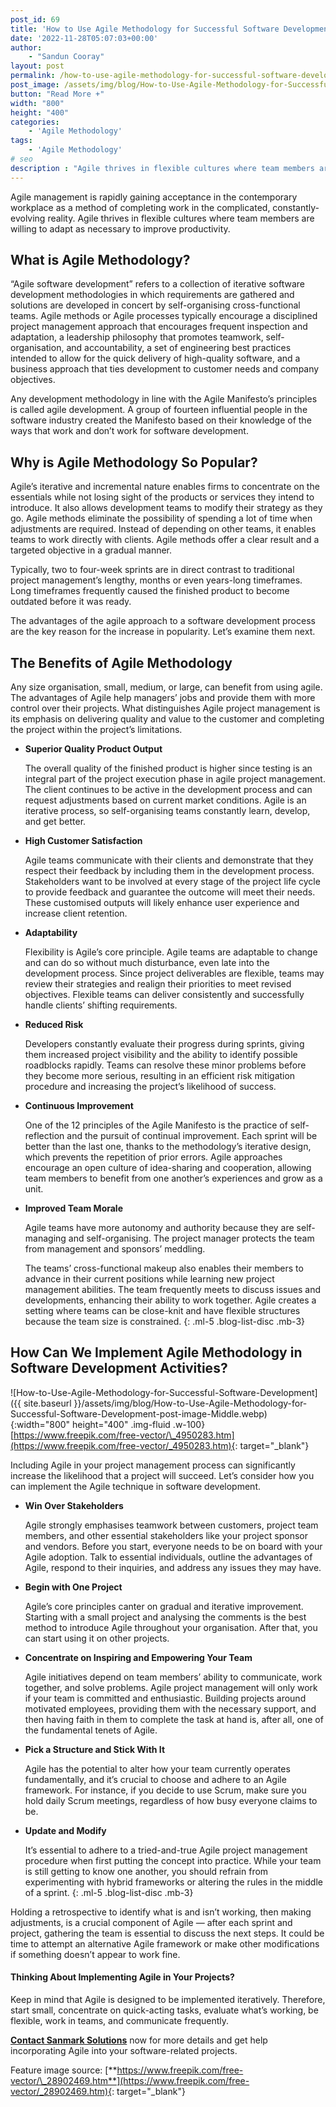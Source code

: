 ```yaml
---
post_id: 69
title: 'How to Use Agile Methodology for Successful Software Development'
date: '2022-11-28T05:07:03+00:00'
author: 
    - "Sandun Cooray"
layout: post
permalink: /how-to-use-agile-methodology-for-successful-software-development/
post_image: /assets/img/blog/How-to-Use-Agile-Methodology-for-Successful-Software-Development-post-image.webp
button: "Read More +"
width: "800"
height: "400"
categories:
    - 'Agile Methodology'
tags:
    - 'Agile Methodology'
# seo
description : "Agile thrives in flexible cultures where team members are willing to adapt as necessary to improve productivity."
---
```


Agile management is rapidly gaining acceptance in the contemporary workplace as a method of completing work in the complicated, constantly-evolving reality. Agile thrives in flexible cultures where team members are willing to adapt as necessary to improve productivity.

## What is Agile Methodology?

“Agile software development” refers to a collection of iterative software development methodologies in which requirements are gathered and solutions are developed in concert by self-organising cross-functional teams. Agile methods or Agile processes typically encourage a disciplined project management approach that encourages frequent inspection and adaptation, a leadership philosophy that promotes teamwork, self-organisation, and accountability, a set of engineering best practices intended to allow for the quick delivery of high-quality software, and a business approach that ties development to customer needs and company objectives.

Any development methodology in line with the Agile Manifesto’s principles is called agile development. A group of fourteen influential people in the software industry created the Manifesto based on their knowledge of the ways that work and don’t work for software development.

## Why is Agile Methodology So Popular?

Agile’s iterative and incremental nature enables firms to concentrate on the essentials while not losing sight of the products or services they intend to introduce. It also allows development teams to modify their strategy as they go. Agile methods eliminate the possibility of spending a lot of time when adjustments are required. Instead of depending on other teams, it enables teams to work directly with clients. Agile methods offer a clear result and a targeted objective in a gradual manner.

Typically, two to four-week sprints are in direct contrast to traditional project management’s lengthy, months or even years-long timeframes. Long timeframes frequently caused the finished product to become outdated before it was ready.

The advantages of the agile approach to a software development process are the key reason for the increase in popularity. Let’s examine them next.

## The Benefits of Agile Methodology

Any size organisation, small, medium, or large, can benefit from using agile. The advantages of Agile help managers’ jobs and provide them with more control over their projects. What distinguishes Agile project management is its emphasis on delivering quality and value to the customer and completing the project within the project’s limitations.

- **Superior Quality Product Output**

    The overall quality of the finished product is higher since testing is an integral part of the project execution phase in agile project management. The client continues to be active in the development process and can request adjustments based on current market conditions. Agile is an iterative process, so self-organising teams constantly learn, develop, and get better.

- **High Customer Satisfaction**

    Agile teams communicate with their clients and demonstrate that they respect their feedback by including them in the development process. Stakeholders want to be involved at every stage of the project life cycle to provide feedback and guarantee the outcome will meet their needs. These customised outputs will likely enhance user experience and increase client retention.

- **Adaptability**

    Flexibility is Agile’s core principle. Agile teams are adaptable to change and can do so without much disturbance, even late into the development process. Since project deliverables are flexible, teams may review their strategies and realign their priorities to meet revised objectives. Flexible teams can deliver consistently and successfully handle clients’ shifting requirements.

- **Reduced Risk**

    Developers constantly evaluate their progress during sprints, giving them increased project visibility and the ability to identify possible roadblocks rapidly. Teams can resolve these minor problems before they become more serious, resulting in an efficient risk mitigation procedure and increasing the project’s likelihood of success.

- **Continuous Improvement**

    One of the 12 principles of the Agile Manifesto is the practice of self-reflection and the pursuit of continual improvement. Each sprint will be better than the last one, thanks to the methodology’s iterative design, which prevents the repetition of prior errors. Agile approaches encourage an open culture of idea-sharing and cooperation, allowing team members to benefit from one another’s experiences and grow as a unit.

- **Improved Team Morale**

    Agile teams have more autonomy and authority because they are self-managing and self-organising. The project manager protects the team from management and sponsors’ meddling.

    The teams’ cross-functional makeup also enables their members to advance in their current positions while learning new project management abilities. The team frequently meets to discuss issues and developments, enhancing their ability to work together. Agile creates a setting where teams can be close-knit and have flexible structures because the team size is constrained.
{: .ml-5 .blog-list-disc .mb-3}

## How Can We Implement Agile Methodology in Software Development Activities?

![How-to-Use-Agile-Methodology-for-Successful-Software-Development]({{ site.baseurl }}/assets/img/blog/How-to-Use-Agile-Methodology-for-Successful-Software-Development-post-image-Middle.webp){:width="800" height="400" .img-fluid .w-100}[https://www.freepik.com/free-vector/\_4950283.htm](https://www.freepik.com/free-vector/_4950283.htm){: target="_blank"}

Including Agile in your project management process can significantly increase the likelihood that a project will succeed. Let’s consider how you can implement the Agile technique in software development.

- **Win Over Stakeholders**

    Agile strongly emphasises teamwork between customers, project team members, and other essential stakeholders like your project sponsor and vendors. Before you start, everyone needs to be on board with your Agile adoption. Talk to essential individuals, outline the advantages of Agile, respond to their inquiries, and address any issues they may have.

- **Begin with One Project**

    Agile’s core principles canter on gradual and iterative improvement. Starting with a small project and analysing the comments is the best method to introduce Agile throughout your organisation. After that, you can start using it on other projects.

- **Concentrate on Inspiring and Empowering Your Team**

    Agile initiatives depend on team members’ ability to communicate, work together, and solve problems. Agile project management will only work if your team is committed and enthusiastic. Building projects around motivated employees, providing them with the necessary support, and then having faith in them to complete the task at hand is, after all, one of the fundamental tenets of Agile.

- **Pick a Structure and Stick With It**

    Agile has the potential to alter how your team currently operates fundamentally, and it’s crucial to choose and adhere to an Agile framework. For instance, if you decide to use Scrum, make sure you hold daily Scrum meetings, regardless of how busy everyone claims to be.

- **Update and Modify**

    It’s essential to adhere to a tried-and-true Agile project management procedure when first putting the concept into practice. While your team is still getting to know one another, you should refrain from experimenting with hybrid frameworks or altering the rules in the middle of a sprint.
{: .ml-5 .blog-list-disc .mb-3}

Holding a retrospective to identify what is and isn’t working, then making adjustments, is a crucial component of Agile — after each sprint and project, gathering the team is essential to discuss the next steps. It could be time to attempt an alternative Agile framework or make other modifications if something doesn’t appear to work fine.

#### Thinking About Implementing Agile in Your Projects?

Keep in mind that Agile is designed to be implemented iteratively. Therefore, start small, concentrate on quick-acting tasks, evaluate what’s working, be flexible, work in teams, and communicate frequently.

[**Contact Sanmark Solutions**]({{site.baseurl}}/contact/) now for more details and get help incorporating Agile into your software-related projects.

Feature image source: [**https://www.freepik.com/free-vector/\_28902469.htm**](https://www.freepik.com/free-vector/_28902469.htm){: target="_blank"}
